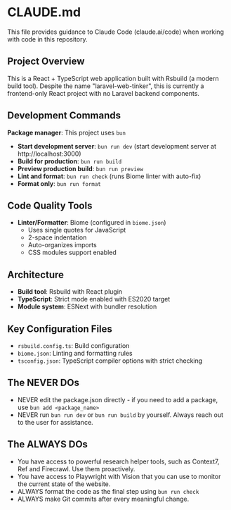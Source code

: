 # CLAUDE.md

This file provides guidance to Claude Code (claude.ai/code) when working with code in this repository.

## Project Overview

This is a React + TypeScript web application built with Rsbuild (a modern build tool). Despite the name "laravel-web-tinker", this is currently a frontend-only React project with no Laravel backend components.

## Development Commands

**Package manager**: This project uses `bun`

- **Start development server**: `bun run dev` (start development server at http://localhost:3000)
- **Build for production**: `bun run build`
- **Preview production build**: `bun run preview`
- **Lint and format**: `bun run check` (runs Biome linter with auto-fix)
- **Format only**: `bun run format`

## Code Quality Tools

- **Linter/Formatter**: Biome (configured in `biome.json`)
  - Uses single quotes for JavaScript
  - 2-space indentation
  - Auto-organizes imports
  - CSS modules support enabled

## Architecture

- **Build tool**: Rsbuild with React plugin
- **TypeScript**: Strict mode enabled with ES2020 target
- **Module system**: ESNext with bundler resolution

## Key Configuration Files

- `rsbuild.config.ts`: Build configuration
- `biome.json`: Linting and formatting rules
- `tsconfig.json`: TypeScript compiler options with strict checking

## The NEVER DOs

- NEVER edit the package.json directly - if you need to add a package, use `bun add <package_name>`
- NEVER run `bun run dev` or `bun run build` by yourself. Always reach out to the user for assistance.

## The ALWAYS DOs
- You have access to powerful research helper tools, such as Context7, Ref and Firecrawl. Use them proactively.
- You have access to Playwright with Vision that you can use to monitor the current state of the website.
- ALWAYS format the code as the final step using `bun run check`
- ALWAYS make Git commits after every meaningful change.
